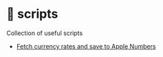 #  scripts
Collection of useful scripts

- [Fetch currency rates and save to Apple Numbers](fetch_rates_and_save_to_numbers/)

